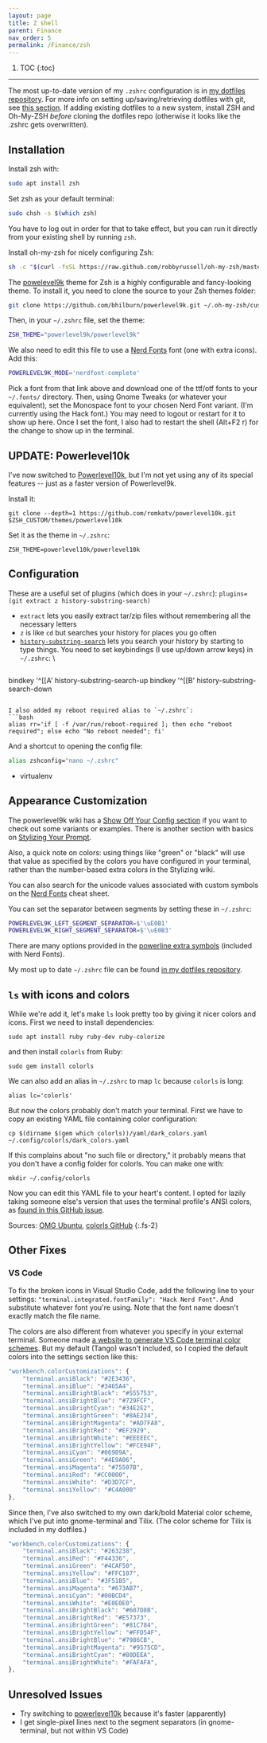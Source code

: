 ```yaml
---
layout: page
title: Z shell
parent: Finance
nav_order: 5
permalink: /Finance/zsh
---
```


1. TOC
{:toc}

---

The most up-to-date version of my `.zshrc` configuration is in [my dotfiles repository](https://github.com/jtebert/dotfiles/blob/master/.zshrc). For more info on setting up/saving/retrieving dotfiles with git, see [this section](/linux/system-config#saving-dotfiles-with-git). If adding existing dotfiles to a new system, install ZSH and Oh-My-ZSH *before* cloning the dotfiles repo (otherwise it looks like the .zshrc gets overwritten).

## Installation

Install zsh with:
```bash
sudo apt install zsh
```

Set zsh as your default terminal:
```bash
sudo chsh -s $(which zsh)
```
You have to log out in order for that to take effect, but you can run it directly from your existing shell by running `zsh`.

Install oh-my-zsh for nicely configuring Zsh:
```bash
sh -c "$(curl -fsSL https://raw.github.com/robbyrussell/oh-my-zsh/master/tools/install.sh)"
```

The [powelevel9k](https://github.com/bhilburn/powerlevel9k/) theme for Zsh is a highly configurable and fancy-looking theme. To install it, you need to clone the source to your Zsh themes folder:
```bash
git clone https://github.com/bhilburn/powerlevel9k.git ~/.oh-my-zsh/custom/themes/powerlevel9k
```
Then, in your `~/.zshrc` file, set the theme:
```bash
ZSH_THEME="powerlevel9k/powerlevel9k"
```
We also need to edit this file to use a [Nerd Fonts](https://github.com/ryanoasis/nerd-fonts#patched-fonts) font (one with extra icons). Add this:
```bash
POWERLEVEL9K_MODE='nerdfont-complete'
```

Pick a font from that link above and download one of the ttf/otf fonts to your `~/.fonts/` directory. Then, using Gnome Tweaks (or whatever your equivalent), set the Monospace font to your chosen Nerd Font variant. (I'm currently using the Hack font.) You may need to logout or restart for it to show up here. Once I set the font, I also had to restart the shell (Alt+F2 r) for the change to show up in the terminal.

## UPDATE: Powerlevel10k

I've now switched to [Powerlevel10k](https://github.com/romkatv/powerlevel10k), but I'm not yet using any of its special features -- just as a faster version of Powerlevel9k.

Install it:
```shell
git clone --depth=1 https://github.com/romkatv/powerlevel10k.git $ZSH_CUSTOM/themes/powerlevel10k
```

Set it as the theme in `~/.zshrc`:
```shell
ZSH_THEME=powerlevel10k/powerlevel10k
```

## Configuration

These are a useful set of plugins (which does in your `~/.zshrc`): `plugins=(git extract z history-substring-search)`

- `extract` lets you easily extract tar/zip files without remembering all the necessary letters
- `z` is like `cd` but searches your history for places you go often
- [`history-substring-search`](https://github.com/zsh-users/zsh-history-substring-search) lets you search your history by starting to type things. You need to set keybindings (I use up/down arrow keys) in `~/.zshrc`: \\
  ```zsh
bindkey '^[[A' history-substring-search-up
bindkey '^[[B' history-substring-search-down
  ```

I also added my reboot required alias to `~/.zshrc`:
```bash
alias rr='if [ -f /var/run/reboot-required ]; then echo "reboot required"; else echo "No reboot needed"; fi'
```
And a shortcut to opening the config file:
```bash
alias zshconfig="nano ~/.zshrc"
```

- virtualenv

## Appearance Customization

The powerlevel9k wiki has a [Show Off Your Config section](https://github.com/bhilburn/powerlevel9k/wiki/Show-Off-Your-Config) if you want to check out some variants or examples. There is another section with basics on [Stylizing Your Prompt](https://github.com/bhilburn/powerlevel9k/wiki/Stylizing-Your-Prompt).

Also, a quick note on colors: using things like "green" or "black" will use that value as specified by the colors you have configured in your terminal, rather than the number-based extra colors in the Stylizing wiki.

You can also search for the unicode values associated with custom symbols on the [Nerd Fonts](https://nerdfonts.com/#cheat-sheet) cheat sheet.

You can set the separator between segments by setting these in `~/.zshrc`:
```zsh
POWERLEVEL9K_LEFT_SEGMENT_SEPARATOR=$'\uE0B1'
POWERLEVEL9K_RIGHT_SEGMENT_SEPARATOR=$'\uE0B3'
```
There are many options provided in the [powerline extra symbols](https://github.com/ryanoasis/powerline-extra-symbols) (included with Nerd Fonts).

My most up to date `~/.zshrc` file can be found [in my dotfiles repository](https://github.com/jtebert/dotfiles/blob/master/.zshrc).

## `ls` with icons and colors

While we're add it, let's make `ls` look pretty too by giving it nicer colors and icons. First we need to install dependencies:
```shell
sudo apt install ruby ruby-dev ruby-colorize
```
and then install `colorls` from Ruby:
```shell
sudo gem install colorls
```

We can also add an alias in `~/.zshrc` to map `lc` because `colorls` is long:
```shell
alias lc='colorls'
```

But now the colors probably don't match your terminal. First we have to copy an existing YAML file containing color configuration:
```shell
cp $(dirname $(gem which colorls))/yaml/dark_colors.yaml ~/.config/colorls/dark_colors.yaml
```
If this complains about "no such file or directory," it probably means that you don't have a config folder for colorls. You can make one with:
```shell
mkdir ~/.config/colorls
```
Now you can edit this YAML file to your heart's content. I opted for lazily taking someone else's version that uses the terminal profile's ANSI colors, as [found in this GitHub issue](https://github.com/athityakumar/colorls/issues/165).

Sources: [OMG Ubuntu](https://www.omgubuntu.co.uk/2017/07/add-bling-ls-bash-command-colorls), [colorls GitHub](https://github.com/athityakumar/colorls/issues/165)
{:.fs-2}

## Other Fixes

### VS Code

To fix the broken icons in Visual Studio Code, add the following line to your settings: `"terminal.integrated.fontFamily": "Hack Nerd Font"`. And substitute whatever font you're using. Note that the font name doesn't exactly match the file name.

The colors are also different from whatever you specify in your external terminal. Someone made [a website to generate VS Code terminal color schemes](https://glitchbone.github.io/vscode-base16-term/#/). But my default (Tango) wasn't included, so I copied the default colors into the settings section like this:

```js
"workbench.colorCustomizations": {
    "terminal.ansiBlack": "#2E3436",
    "terminal.ansiBlue": "#3465A4",
    "terminal.ansiBrightBlack": "#555753",
    "terminal.ansiBrightBlue": "#729FCF",
    "terminal.ansiBrightCyan": "#34E2E2",
    "terminal.ansiBrightGreen": "#8AE234",
    "terminal.ansiBrightMagenta": "#AD7FA8",
    "terminal.ansiBrightRed": "#EF2929",
    "terminal.ansiBrightWhite": "#EEEEEC",
    "terminal.ansiBrightYellow": "#FCE94F",
    "terminal.ansiCyan": "#06989A",
    "terminal.ansiGreen": "#4E9A06",
    "terminal.ansiMagenta": "#75507B",
    "terminal.ansiRed": "#CC0000",
    "terminal.ansiWhite": "#D3D7CF",
    "terminal.ansiYellow": "#C4A000"
},
```

Since then, I've also switched to my own dark/bold Material color scheme, which I've put into gnome-terminal and Tilix. (The color scheme for Tilix is included in my dotfiles.)

```js
"workbench.colorCustomizations": {
    "terminal.ansiBlack": "#263238",
    "terminal.ansiRed": "#F44336",
    "terminal.ansiGreen": "#4CAF50",
    "terminal.ansiYellow": "#FFC107",
    "terminal.ansiBlue": "#3F51B5",
    "terminal.ansiMagenta": "#673AB7",
    "terminal.ansiCyan": "#00BCD4",
    "terminal.ansiWhite": "#E0E0E0",
    "terminal.ansiBrightBlack": "#607D8B",
    "terminal.ansiBrightRed": "#E57373",
    "terminal.ansiBrightGreen": "#81C784",
    "terminal.ansiBrightYellow": "#FFD54F",
    "terminal.ansiBrightBlue": "#7986CB",
    "terminal.ansiBrightMagenta": "#9575CD",
    "terminal.ansiBrightCyan": "#80DEEA",
    "terminal.ansiBrightWhite": "#FAFAFA",
},
```

## Unresolved Issues

- Try switching to [powerlevel10k](https://github.com/romkatv/powerlevel10k) because it's faster (apparently)
- I get single-pixel lines next to the segment separators (in gnome-terminal, but not within VS Code)

